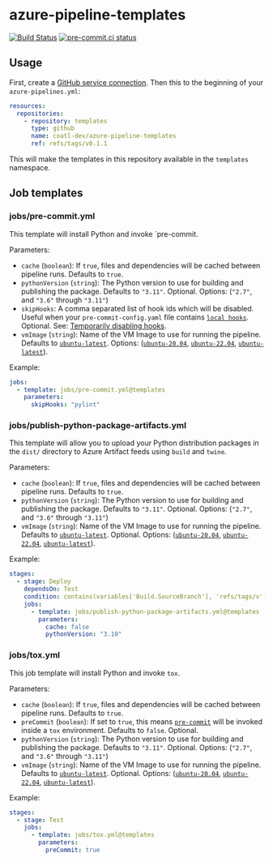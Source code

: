 # azure-pipeline-templates

[![Build Status](https://dev.azure.com/coatl-dev/azure-pipeline-templates/_apis/build/status/azure-pipeline-templates?branchName=main)](https://dev.azure.com/coatl-dev/azure-pipeline-templates/_build/latest?definitionId=1&branchName=main)
[![pre-commit.ci status](https://results.pre-commit.ci/badge/github/coatl-dev/azure-pipeline-templates/main.svg)](https://results.pre-commit.ci/latest/github/coatl-dev/azure-pipeline-templates/main)

## Usage

First, create a [GitHub service connection]. Then this to the beginning of your `azure-pipelines.yml`:

```yaml
resources:
  repositories:
    - repository: templates
      type: github
      name: coatl-dev/azure-pipeline-templates
      ref: refs/tags/v0.1.1
```

This will make the templates in this repository available in the `templates` namespace.

## Job templates

### jobs/pre-commit.yml

This template will install Python and invoke `pre-commit.

Parameters:

- `cache` (`boolean`): If `true`, files and dependencies will be cached between
  pipeline runs. Defaults to `true`.
- `pythonVersion` (`string`): The Python version to use for building and
  publishing the package. Defaults to `"3.11"`. Optional. Options: (`"2.7"`,
  and `"3.6"` through `"3.11"`)
- `skipHooks`: A comma separated list of hook ids which will be disabled.
  Useful when your `pre-commit-config.yaml` file contains [`local hooks`].
  Optional. See: [Temporarily disabling hooks](https://pre-commit.com/#temporarily-disabling-hooks).
- `vmImage` (`string`): Name of the VM Image to use for running the pipeline.
  Defaults to [`ubuntu-latest`].  Options: ([`ubuntu-20.04`], [`ubuntu-22.04`],
  [`ubuntu-latest`]).

Example:

```yaml
jobs:
  - template: jobs/pre-commit.yml@templates
    parameters:
      skipHooks: "pylint"
```

### jobs/publish-python-package-artifacts.yml

This template will allow you to upload your Python distribution packages in the
`dist/` directory to Azure Artifact feeds using `build` and `twine`.

Parameters:

- `cache` (`boolean`): If `true`, files and dependencies will be cached between
  pipeline runs. Defaults to `true`.
- `pythonVersion` (`string`): The Python version to use for building and
  publishing the package. Defaults to `"3.11"`. Optional. Options: (`"2.7"`,
  and `"3.6"` through `"3.11"`)
- `vmImage` (`string`): Name of the VM Image to use for running the pipeline.
  Defaults to [`ubuntu-latest`]. Optional. Options: ([`ubuntu-20.04`],
  [`ubuntu-22.04`], [`ubuntu-latest`]).

Example:

```yaml
stages:
  - stage: Deploy
    dependsOn: Test
    condition: contains(variables['Build.SourceBranch'], 'refs/tags/v')
    jobs:
      - template: jobs/publish-python-package-artifacts.yml@templates
        parameters:
          cache: false
          pythonVersion: "3.10"
```

### jobs/tox.yml

This job template will install Python and invoke `tox`.

Parameters:

- `cache` (`boolean`): If `true`, files and dependencies will be cached between
  pipeline runs. Defaults to `true`.
- `preCommit` (`boolean`): If set to `true`, this means [`pre-commit`] will be
  invoked inside a `tox` environment. Defaults to `false`. Optional.
- `pythonVersion` (`string`): The Python version to use for building and
  publishing the package. Defaults to `"3.11"`. Optional. Options: (`"2.7"`,
  and `"3.6"` through `"3.11"`)
- `vmImage` (`string`): Name of the VM Image to use for running the pipeline.
  Defaults to [`ubuntu-latest`]. Optional. Options: ([`ubuntu-20.04`],
  [`ubuntu-22.04`], [`ubuntu-latest`]).

Example:

```yaml
stages:
  - stage: Test
    jobs:
      - template: jobs/tox.yml@templates
        parameters:
          preCommit: true
```

[Github service connection]: https://learn.microsoft.com/en-us/azure/devops/pipelines/library/service-endpoints?view=azure-devops&tabs=yaml#github-service-connection
[`local hooks`]: https://pre-commit.com/#repository-local-hooks
[`pre-commit`]: https://pre-commit.com/
[`ubuntu-20.04`]: https://github.com/actions/runner-images/blob/main/images/linux/Ubuntu2004-Readme.md
[`ubuntu-22.04`]: https://github.com/actions/runner-images/blob/main/images/linux/Ubuntu2204-Readme.md
[`ubuntu-latest`]: https://github.com/actions/runner-images/blob/main/images/linux/Ubuntu2204-Readme.md
